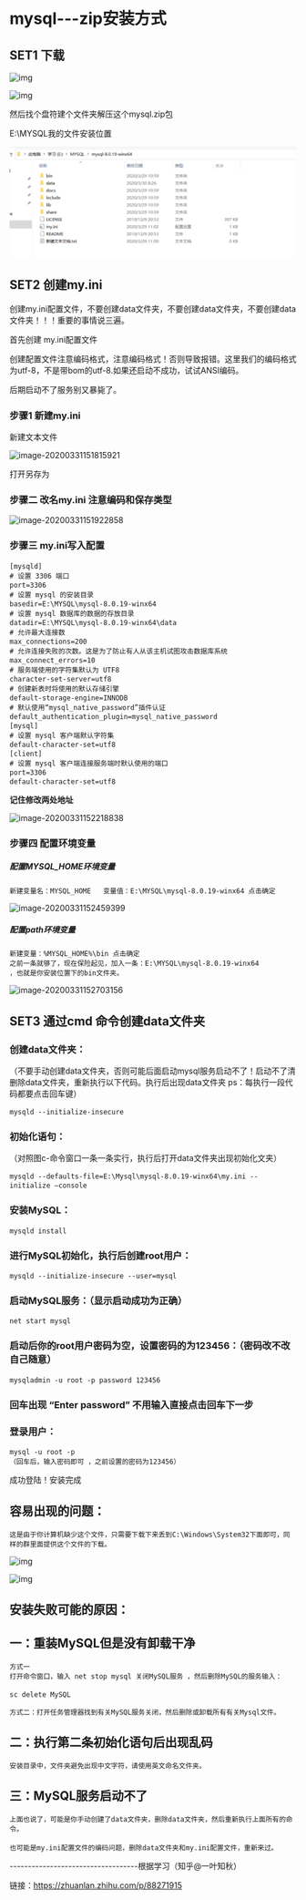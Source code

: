 # mysql---zip安装方式

## SET1 下载

[mysql下载官网直达链接]: https://dev.mysql.com/downloads/mysql/

![img](https://pic2.zhimg.com/80/v2-221d19c8c921321a9c5fbc84caae2e71_720w.jpg)

![img](https://pic2.zhimg.com/80/v2-868a0250730ae85ab40be2f3c1a21eb5_720w.jpg)



然后找个盘符建个文件夹解压这个mysql.zip包

E:\MYSQL我的文件安装位置

![image](https://github.com/mrlisir/-zip-/blob/master/picture/image-20200331091336957.png)

## SET2 创建my.ini

创建my.ini配置文件，不要创建data文件夹，不要创建data文件夹，不要创建data文件夹！！！重要的事情说三遍。

首先创建 my.ini配置文件

创建配置文件注意编码格式，注意编码格式！否则导致报错。这里我们的编码格式为utf-8，不是带bom的utf-8.如果还启动不成功，试试ANSI编码。

后期启动不了服务别又暴毙了。

### 步骤1 新建my.ini

新建文本文件

![image-20200331151815921](C:\Users\limfff\AppData\Roaming\Typora\typora-user-images\image-20200331151815921.png)

打开另存为

### 步骤二 改名my.ini 注意编码和保存类型

![image-20200331151922858](C:\Users\limfff\AppData\Roaming\Typora\typora-user-images\image-20200331151922858.png)

### 步骤三 my.ini写入配置

```text
[mysqld] 
# 设置 3306 端口 
port=3306 
# 设置 mysql 的安装目录 
basedir=E:\MYSQL\mysql-8.0.19-winx64
# 设置 mysql 数据库的数据的存放目录
datadir=E:\MYSQL\mysql-8.0.19-winx64\data
# 允许最大连接数 
max_connections=200 
# 允许连接失败的次数。这是为了防止有人从该主机试图攻击数据库系统 
max_connect_errors=10 
# 服务端使用的字符集默认为 UTF8 
character-set-server=utf8 
# 创建新表时将使用的默认存储引擎 
default-storage-engine=INNODB 
# 默认使用“mysql_native_password”插件认证 
default_authentication_plugin=mysql_native_password 
[mysql] 
# 设置 mysql 客户端默认字符集 
default-character-set=utf8 
[client] 
# 设置 mysql 客户端连接服务端时默认使用的端口 
port=3306 
default-character-set=utf8
```

**记住修改两处地址**

![image-20200331152218838](C:\Users\limfff\AppData\Roaming\Typora\typora-user-images\image-20200331152218838.png)

### 步骤四 配置环境变量

##### 配置MYSQL_HOME环境变量

```text
新建变量名：MYSQL_HOME   变量值：E:\MYSQL\mysql-8.0.19-winx64 点击确定
```

![image-20200331152459399](C:\Users\limfff\AppData\Roaming\Typora\typora-user-images\image-20200331152459399.png)

##### 配置path环境变量

```text
新建变量：%MYSQL_HOME%\bin 点击确定
之前一条就够了，现在保险起见，加入一条：E:\MYSQL\mysql-8.0.19-winx64
，也就是你安装位置下的bin文件夹。
```

![image-20200331152703156](C:\Users\limfff\AppData\Roaming\Typora\typora-user-images\image-20200331152703156.png)

## SET3 通过cmd 命令创建data文件夹

### 创建data文件夹：

（不要手动创建data文件夹，否则可能后面启动mysql服务启动不了！启动不了清删除data文件夹，重新执行以下代码。执行后出现data文件夹 ps：每执行一段代码都要点击回车键）

~~~text
mysqld --initialize-insecure
~~~

### 初始化语句：

（对照图c-命令窗口一条一条实行，执行后打开data文件夹出现初始化文夹）

~~~text
mysqld --defaults-file=E:\Mysql\mysql-8.0.19-winx64\my.ini --initialize –console
~~~

### 安装MySQL：

~~~text
mysqld install
~~~

### 进行MySQL初始化，执行后创建root用户：

~~~text
mysqld --initialize-insecure --user=mysql
~~~

### 启动MySQL服务：（显示启动成功为正确）

~~~text
net start mysql 
~~~

### 启动后你的root用户密码为空，设置密码的为123456：（密码改不改自己随意）

~~~text
mysqladmin -u root -p password 123456
~~~

### 回车出现 “Enter password” 不用输入直接点击回车下一步

### 登录用户：

~~~text
mysql -u root -p
（回车后，输入密码即可 ，之前设置的密码为123456）
~~~

成功登陆！安装完成

## 容易出现的问题：

~~~text
这是由于你计算机缺少这个文件，只需要下载下来丢到C:\Windows\System32下面即可，同样的群里面提供这个文件的下载。
~~~



![img](https://pic3.zhimg.com/80/v2-e87fa4d51a738f47af914a6a4213a75a_720w.jpg)

![img](https://pic3.zhimg.com/80/v2-167523f9d8e787c114f4c9079e794d62_720w.jpg)



## **安装失败可能的原因：**

## **一：重装MySQL但是没有卸载干净**

~~~text
方式一
打开命令窗口，输入 net stop mysql 关闭MySQL服务 ，然后删除MySQL的服务输入：

sc delete MySQL
~~~

~~~text
方式二：打开任务管理器找到有关MySQL服务关闭，然后删除或卸载所有有关Mysql文件。
~~~

## **二：执行第二条初始化语句后出现乱码**

~~~text
安装目录中，文件夹避免出现中文字符，请使用英文命名文件夹。
~~~

## **三：MySQL服务启动不了**

~~~text
上面也说了，可能是你手动创建了data文件夹，删除data文件夹，然后重新执行上面所有的命令。

也可能是my.ini配置文件的编码问题，删除data文件夹和my.ini配置文件，重新来过。
~~~

-----------------------------------根据学习（知乎@一叶知秋）

链接：https://zhuanlan.zhihu.com/p/88271915
